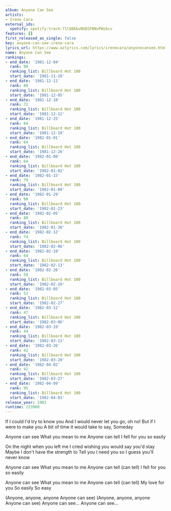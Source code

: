 ```yaml
---
album: Anyone Can See
artists:
- Irene Cara
external_ids:
  spotify: spotify:track:71lQ6KbvNUEGFBNvPWzbcv
features: []
first_released_as_single: false
key: anyone-can-see-irene-cara
lyrics_url: https://www.azlyrics.com/lyrics/irenecara/anyonecansee.html
name: Anyone Can See
rankings:
- end_date: '1981-12-04'
  rank: 90
  ranking_list: Billboard Hot 100
  start_date: '1981-11-28'
- end_date: '1981-12-11'
  rank: 80
  ranking_list: Billboard Hot 100
  start_date: '1981-12-05'
- end_date: '1981-12-18'
  rank: 72
  ranking_list: Billboard Hot 100
  start_date: '1981-12-12'
- end_date: '1981-12-25'
  rank: 64
  ranking_list: Billboard Hot 100
  start_date: '1981-12-19'
- end_date: '1982-01-01'
  rank: 64
  ranking_list: Billboard Hot 100
  start_date: '1981-12-26'
- end_date: '1982-01-08'
  rank: 64
  ranking_list: Billboard Hot 100
  start_date: '1982-01-02'
- end_date: '1982-01-15'
  rank: 79
  ranking_list: Billboard Hot 100
  start_date: '1982-01-09'
- end_date: '1982-01-29'
  rank: 90
  ranking_list: Billboard Hot 100
  start_date: '1982-01-23'
- end_date: '1982-02-05'
  rank: 80
  ranking_list: Billboard Hot 100
  start_date: '1982-01-30'
- end_date: '1982-02-12'
  rank: 74
  ranking_list: Billboard Hot 100
  start_date: '1982-02-06'
- end_date: '1982-02-19'
  rank: 64
  ranking_list: Billboard Hot 100
  start_date: '1982-02-13'
- end_date: '1982-02-26'
  rank: 58
  ranking_list: Billboard Hot 100
  start_date: '1982-02-20'
- end_date: '1982-03-05'
  rank: 52
  ranking_list: Billboard Hot 100
  start_date: '1982-02-27'
- end_date: '1982-03-12'
  rank: 47
  ranking_list: Billboard Hot 100
  start_date: '1982-03-06'
- end_date: '1982-03-19'
  rank: 44
  ranking_list: Billboard Hot 100
  start_date: '1982-03-13'
- end_date: '1982-03-26'
  rank: 42
  ranking_list: Billboard Hot 100
  start_date: '1982-03-20'
- end_date: '1982-04-02'
  rank: 42
  ranking_list: Billboard Hot 100
  start_date: '1982-03-27'
- end_date: '1982-04-09'
  rank: 95
  ranking_list: Billboard Hot 100
  start_date: '1982-04-03'
release_year: 1981
runtime: 223960
---
```

If I could I'd try to know you
And I would never let you go, oh no!
But if I were to make you
A bit of time it would take to say, Someday

Anyone can see
What you mean to me
Anyone can tell I fell for you so easily

On the night when you left me
I cried wishing you would say you'd stay
Maybe I don't have the strength to
Tell you I need you so
I guess you'll never know

Anyone can see
What you mean to me
Anyone can tell (can tell)
I fell for you so easily

Anyone can see
What you mean to me
Anyone can tell (can tell)
My love for you
So easily
So easy

(Anyone, anyone, anyone
Anyone can see)
(Anyone, anyone, anyone
Anyone can see)
Anyone can see...
Anyone can see...
